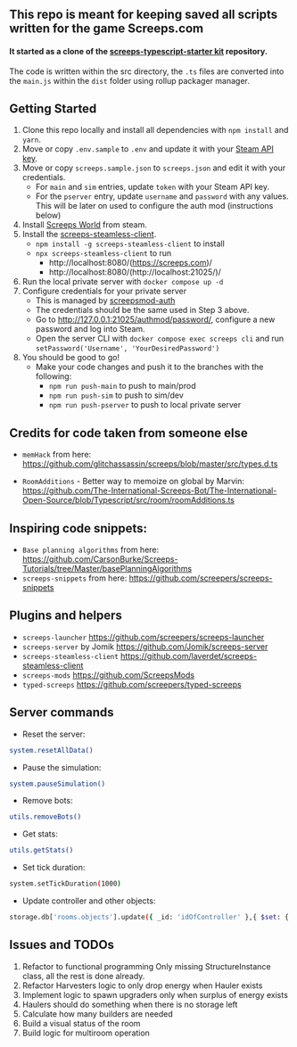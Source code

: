## This repo is meant for keeping saved all scripts written for the game Screeps.com


#### It started as a clone of the [screeps-typescript-starter kit](https://github.com/screepers/screeps-typescript-starter)  repository.

The code is written within the src directory, the `.ts` files are converted into the `main.js` within the `dist` folder using rollup packager manager.

## Getting Started

1. Clone this repo locally and install all dependencies with `npm install` and `yarn`.
2. Move or copy `.env.sample` to `.env` and update it with your [Steam API key](https://steamcommunity.com/dev/apikey).
3. Move or copy `screeps.sample.json` to `screeps.json` and edit it with your credentials.
    * For `main` and `sim` entries, update `token` with your Steam API key.
    * For the `pserver` entry, update `username` and `password` with any values. This will be later on used to configure the auth mod (instructions below)
4. Install [Screeps World](https://store.steampowered.com/app/464350/Screeps_World/) from steam.
5. Install the [screeps-steamless-client](https://github.com/laverdet/screeps-steamless-client).
    * `npm install -g screeps-steamless-client` to install
    * `npx screeps-steamless-client` to run
      * http://localhost:8080/(https://screeps.com)/
      * http://localhost:8080/(http://localhost:21025/)/
6. Run the local private server with `docker compose up -d`
7. Configure credentials for your private server
    * This is managed by [screepsmod-auth](https://github.com/ScreepsMods/screepsmod-auth)
    * The credentials should be the same used in Step 3 above.
    * Go to http://127.0.0.1:21025/authmod/password/, configure a new password and log into Steam.
    * Open the server CLI with `docker compose exec screeps cli` and run `setPassword('Username', 'YourDesiredPassword')`
8. You should be good to go!
    * Make your code changes and push it to the branches with the following:
        * `npm run push-main` to push to main/prod
        * `npm run push-sim` to push to sim/dev
        * `npm run push-pserver` to push to local private server


## Credits for code taken from someone else
* `memHack` from here: https://github.com/glitchassassin/screeps/blob/master/src/types.d.ts

* `RoomAdditions` - Better way to memoize on global by Marvin:
https://github.com/The-International-Screeps-Bot/The-International-Open-Source/blob/Typescript/src/room/roomAdditions.ts

## Inspiring code snippets:
* `Base planning algorithms` from here: https://github.com/CarsonBurke/Screeps-Tutorials/tree/Master/basePlanningAlgorithms
* `screeps-snippets` from here: https://github.com/screepers/screeps-snippets

## Plugins and helpers

* `screeps-launcher` https://github.com/screepers/screeps-launcher
* `screeps-server` by Jomik https://github.com/Jomik/screeps-server
* `screeps-steamless-client` https://github.com/laverdet/screeps-steamless-client
* `screeps-mods` https://github.com/ScreepsMods
* `typed-screeps` https://github.com/screepers/typed-screeps

## Server commands

* Reset the server:
```bash
system.resetAllData()
```
* Pause the simulation:
```bash
system.pauseSimulation()
```
* Remove bots:
```bash
utils.removeBots()
```
* Get stats:
```bash
utils.getStats()
```
* Set tick duration:
```bash
system.setTickDuration(1000)
```

* Update controller and other objects:
```bash
storage.db['rooms.objects'].update({ _id: 'idOfController' },{ $set: { level: 8 }})
```

## Issues and TODOs
1. Refactor to functional programming
    Only missing StructureInstance class, all the rest is done already.
2. Refactor Harvesters logic to only drop energy when Hauler exists
3. Implement logic to spawn upgraders only when surplus of energy exists
4. Haulers should do something when there is no storage left
5. Calculate how many builders are needed
6. Build a visual status of the room
7. Build logic for multiroom operation